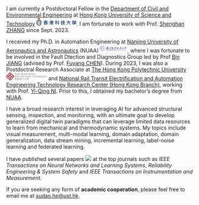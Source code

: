 I am currently a Postdoctoral Fellow in the [Department of Civil and Environmental Engineering](https://www.ce.ust.hk/) at [Hong Kong University of Science and Technology](https://hkust.edu.hk/) <img src='./images/ust.png' style='height: 1.5em;'>. 
I am fortunate to work with Prof. [Shenghan ZHANG](https://www.ce.ust.hk/people/shenghan-zhang-zhangshenghan) since Sept. 2023. 

I received my Ph.D. in Automation Engineering at [Nanjing University of Aeronautics and Astronautics](http://nuaa.edu.cn/) (NUAA)<img src='./images/nuaa.png' style='height: 1.5em;'>, where I was fortunate to be involved in the Fault Dtection and Diagnostics Group led by Prof [Bin JIANG](http://nuaa.edu.cn/2023/1125/c485a325593/page.htm) (advised by Prof. [Fuyang CHEN](http://faculty.nuaa.edu.cn/cfy/en/jsxx/32714/jsxx/jsxx.htm)). 
During 2023, I was also a Postdoctral Research Associate at [The Hong Kong Polytechnic University](https://www.polyu.edu.hk/)<img src='./images/polyu.png' style='height: 1.5em;'> and [National Rail Transit Electrification and Automation Engineering Technology Research Center (Hong Kong Branch)](https://www.polyu.edu.hk/cnerc-rail), working with Prof. [Yi-Qing NI](https://www.polyu.edu.hk/cee/~yqni/). 
Prior to this, I obtained my bachelor’s degree from [NUAA](http://nuaa.edu.cn/). 

I have a broad research interest in leveraging AI for advanced structural sensing, inspection, and monitoring, with an ultimate goal to develop generalized digital twin paradigms that can leverage limited data resources to learn from mechanical and thermodynamic systems. My topics include visual measurement, multi-modal learning, domain adaptation, domain generalization, data stream mining, incremental learning, label-noise learning and federated learning.

I have published several papers <a href='https://scholar.google.com/citations?user=3jbGRAYAAAAJ'><img src="https://img.shields.io/badge/dynamic/json?url=https%3A%2F%2Fraw.githubusercontent.com%2Fsudao-he%2Fsudao-he.github.io%2Fgoogle-scholar-stats%2Fgs_data.json&query=%24.citedby&logo=Google%20Scholar&labelColor=f6f6f6&color=9cf&style=flat&label=citations"></a> at the top journals such as *IEEE Transactions on Neural Networks and Learning Systems*, *Reliability Engineering & System Safety* and *IEEE Transactions on Instrumentation and Measurement*.

If you are seeking any form of **academic cooperation**, please feel free to email me at [sudao.he@ust.hk](mailto:sudao.he@ust.hk).
